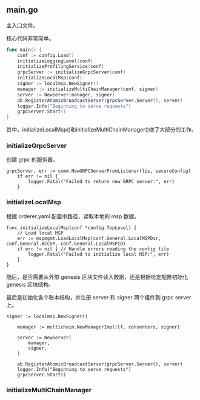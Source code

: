 ## main.go
主入口文件。

核心代码非常简单。

```go
func main() {
	conf := config.Load()
	initializeLoggingLevel(conf)
	initializeProfilingService(conf)
	grpcServer := initializeGrpcServer(conf)
	initializeLocalMsp(conf)
	signer := localmsp.NewSigner()
	manager := initializeMultiChainManager(conf, signer)
	server := NewServer(manager, signer)
	ab.RegisterAtomicBroadcastServer(grpcServer.Server(), server)
	logger.Info("Beginning to serve requests")
	grpcServer.Start()
}
```

其中，initializeLocalMsp()和initializeMultiChainManager()做了大部分的工作。


### initializeGrpcServer

创建 grpc 的服务器。

```golang
grpcServer, err := comm.NewGRPCServerFromListener(lis, secureConfig)
	if err != nil {
		logger.Fatal("Failed to return new GRPC server:", err)
	}
```

### initializeLocalMsp

根据 orderer.yaml 配置中路径，读取本地的 msp 数据。

```golang
func initializeLocalMsp(conf *config.TopLevel) {
	// Load local MSP
	err := mspmgmt.LoadLocalMsp(conf.General.LocalMSPDir, conf.General.BCCSP, conf.General.LocalMSPID)
	if err != nil { // Handle errors reading the config file
		logger.Fatal("Failed to initialize local MSP:", err)
	}
}
```

随后，是否需要从外部 genesis 区块文件读入数据，还是根据给定配置初始化 genesis 区块结构。

最后是初始化各个账本结构，并注册 server 和 signer 两个组件到 grpc server 上。

```golang
signer := localmsp.NewSigner()

	manager := multichain.NewManagerImpl(lf, consenters, signer)

	server := NewServer(
		manager,
		signer,
	)

	ab.RegisterAtomicBroadcastServer(grpcServer.Server(), server)
	logger.Info("Beginning to serve requests")
	grpcServer.Start()
```

### initializeMultiChainManager
